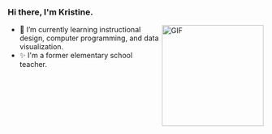 ### Hi there, I'm Kristine. 
<img align="right" alt=GIF src="https://github.com/kimkristine/sample-animations/blob/main/Kristine%20Kim%20Gif%20Profile.gif" width="200" height="200" />

- 🌱 I’m currently learning instructional design, computer programming, and data visualization. 
- ✨ I'm a former elementary school teacher. 
